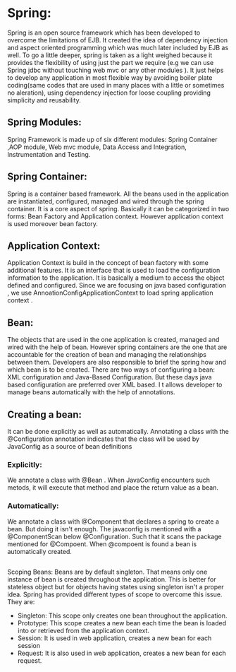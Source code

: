 # Spring:
Spring is an open source framework which has been developed to overcome the limitations of EJB. It created the idea of dependency injection and aspect oriented programming which was much later included by EJB as well. To go a little deeper, spring is taken as a light weighed because it provides the flexibility of using just the part we require (e.g we can use Spring jdbc without touching web mvc or any other modules ). It just helps to develop any application in most flexible way by avoiding boiler plate coding(same codes that are used in many places with a little or sometimes no aleration), using dependency injection for loose coupling providing simplicity and reusability.

## Spring Modules: 
Spring Framework is made up of six different modules: Spring Container ,AOP module, Web mvc module, Data Access and Integration, Instrumentation and Testing.

## Spring Container:
Spring is a container based framework. All the beans used in the application are instantiated, configured, managed and wired through the spring container. It is a core aspect of spring. Basically it can be categorized in two forms: Bean Factory and Application context. However application context is used moreover bean factory.

## Application Context: 
Application Context is build in the concept of bean factory with some additional features. It is an interface that is used to load the configuration information to the application. It is basically a medium to access the object defined and configured. Since we are focusing on java based configuration , we use AnnoationConfigApplicationContext to load spring application context .

## Bean: 
The objects that are used in the one application is created, managed and wired with the help of bean. However spring containers are the one that are accountable for the creation of bean and managing the relationships between them. Developers are also responsible to brief the spring how and which bean is to be created. There are two ways of configuring a bean: XML configuration and Java-Based Configuration. But these days java based configuration are preferred over XML based. I t allows developer to manage beans automatically with the help of annotations.

## Creating a bean: 
It can be done explicitly as well as automatically. Annotating a class with the @Configuration annotation indicates that the class will be used by JavaConfig as a source of bean definitions

### Explicitly: 
We annotate a class with @Bean . When JavaConfig encounters such metods, it will execute that method and place the return value as a bean.

### Automatically: 
We annotate a class with @Component that declares a spring to create a bean. But doing it isn&#39;t enough. The javaconfig is mentioned with a @ComponentScan below @Configuration. Such that it scans the package mentioned for @Compoent. When @compoent is found a bean is automatically created.

## 
Scoping Beans: Beans are by default singleton. That means only one instance of bean is created throughout the application. This is better for stateless object but for objects having states using singleton isn&#39;t a proper idea. Spring has provided different types of scope to overcome this issue. They are:
- Singleton: This scope only creates one bean throughout the application.
- Prototype: This scope creates a new bean each time the bean is loaded into or retrieved from the application context. 
- Session: It is used in web application, creates a new bean for each session 
- Request: It is also used in web application, creates a new bean for each request.
